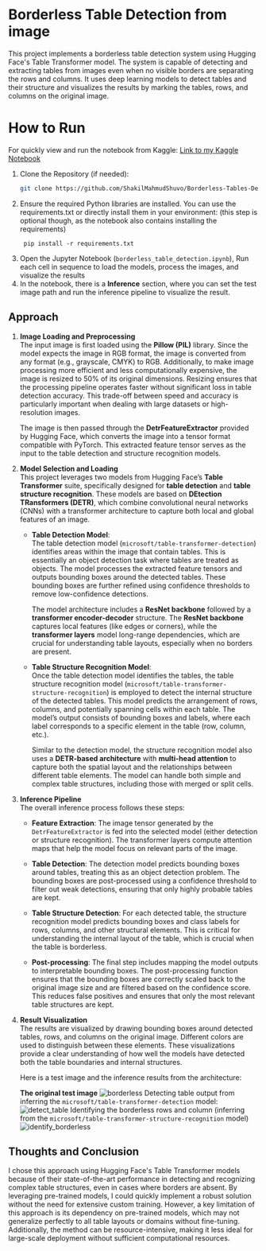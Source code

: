 # Borderless Table Detection from image
This project implements a borderless table detection system using Hugging Face's Table Transformer model. The system is capable of detecting and extracting tables from images even when no visible borders are separating the rows and columns. It uses deep learning models to detect tables and their structure and visualizes the results by marking the tables, rows, and columns on the original image.

# How to Run
For quickly view and run the notebook from Kaggle: [Link to my Kaggle Notebook](https://www.kaggle.com/code/shakilrana/borderless-table-detection)

1. Clone the Repository (if needed):
   ```bash
   git clone https://github.com/ShakilMahmudShuvo/Borderless-Tables-Detection.git
   ```
2. Ensure the required Python libraries are installed. You can use the requirements.txt or directly install them in your environment:
   (this step is optional though, as the notebook also contains installing the requirements)
   ```
    pip install -r requirements.txt
   ```
3. Open the Jupyter Notebook (`borderless_table_detection.ipynb`), Run each cell in sequence to load the models, process the images, and visualize the results
4. In the notebook, there is a **Inference** section, where you can set the test image path and run the inference pipeline to visualize the result.

## Approach

1. **Image Loading and Preprocessing**  
   The input image is first loaded using the **Pillow (PIL)** library. Since the model expects the image in RGB format, the image is converted from any format (e.g., grayscale, CMYK) to RGB. Additionally, to make image processing more efficient and less computationally expensive, the image is resized to 50% of its original dimensions. Resizing ensures that the processing pipeline operates faster without significant loss in table detection accuracy. This trade-off between speed and accuracy is particularly important when dealing with large datasets or high-resolution images.

   The image is then passed through the **DetrFeatureExtractor** provided by Hugging Face, which converts the image into a tensor format compatible with PyTorch. This extracted feature tensor serves as the input to the table detection and structure recognition models.

2. **Model Selection and Loading**  
   This project leverages two models from Hugging Face’s **Table Transformer** suite, specifically designed for **table detection** and **table structure recognition**. These models are based on **DEtection TRansformers (DETR)**, which combine convolutional neural networks (CNNs) with a transformer architecture to capture both local and global features of an image.

   - **Table Detection Model**:  
     The table detection model (`microsoft/table-transformer-detection`) identifies areas within the image that contain tables. This is essentially an object detection task where tables are treated as objects. The model processes the extracted feature tensors and outputs bounding boxes around the detected tables. These bounding boxes are further refined using confidence thresholds to remove low-confidence detections.

     The model architecture includes a **ResNet backbone** followed by a **transformer encoder-decoder** structure. The **ResNet backbone** captures local features (like edges or corners), while the **transformer layers** model long-range dependencies, which are crucial for understanding table layouts, especially when no borders are present.

   - **Table Structure Recognition Model**:  
     Once the table detection model identifies the tables, the table structure recognition model (`microsoft/table-transformer-structure-recognition`) is employed to detect the internal structure of the detected tables. This model predicts the arrangement of rows, columns, and potentially spanning cells within each table. The model’s output consists of bounding boxes and labels, where each label corresponds to a specific element in the table (row, column, etc.).

     Similar to the detection model, the structure recognition model also uses a **DETR-based architecture** with **multi-head attention** to capture both the spatial layout and the relationships between different table elements. The model can handle both simple and complex table structures, including those with merged or split cells.

3. **Inference Pipeline**  
   The overall inference process follows these steps:
   
   - **Feature Extraction**: The image tensor generated by the `DetrFeatureExtractor` is fed into the selected model (either detection or structure recognition). The transformer layers compute attention maps that help the model focus on relevant parts of the image.
   
   - **Table Detection**: The detection model predicts bounding boxes around tables, treating this as an object detection problem. The bounding boxes are post-processed using a confidence threshold to filter out weak detections, ensuring that only highly probable tables are kept.

   - **Table Structure Detection**: For each detected table, the structure recognition model predicts bounding boxes and class labels for rows, columns, and other structural elements. This is critical for understanding the internal layout of the table, which is crucial when the table is borderless.

   - **Post-processing**: The final step includes mapping the model outputs to interpretable bounding boxes. The post-processing function ensures that the bounding boxes are correctly scaled back to the original image size and are filtered based on the confidence score. This reduces false positives and ensures that only the most relevant table structures are kept.

4. **Result Visualization**  
   The results are visualized by drawing bounding boxes around detected tables, rows, and columns on the original image. Different colors are used to distinguish between these elements. These visualizations provide a clear understanding of how well the models have detected both the table boundaries and internal structures.

   Here is a test image and the inference results from the architecture:
   
   **The original test image**
   ![borderless](https://github.com/user-attachments/assets/de3e108e-33ef-4ac6-a524-918c30353964)
    Detecting table output from inferring the `microsoft/table-transformer-detection` model:
   ![detect_table](https://github.com/user-attachments/assets/1ceb3a0a-c579-4ac5-ad9d-5b3f092c2df4)
    Identifying the borderless rows and column (inferring from the `microsoft/table-transformer-structure-recognition` model)
   ![identify_borderless](https://github.com/user-attachments/assets/9ab4899d-6425-4685-841d-de39ce277b60)


## Thoughts and Conclusion

I chose this approach using Hugging Face's Table Transformer models because of their state-of-the-art performance in detecting and recognizing complex table structures, even in cases where borders are absent. By leveraging pre-trained models, I could quickly implement a robust solution without the need for extensive custom training. However, a key limitation of this approach is its dependency on pre-trained models, which may not generalize perfectly to all table layouts or domains without fine-tuning. Additionally, the method can be resource-intensive, making it less ideal for large-scale deployment without sufficient computational resources.

  

  
